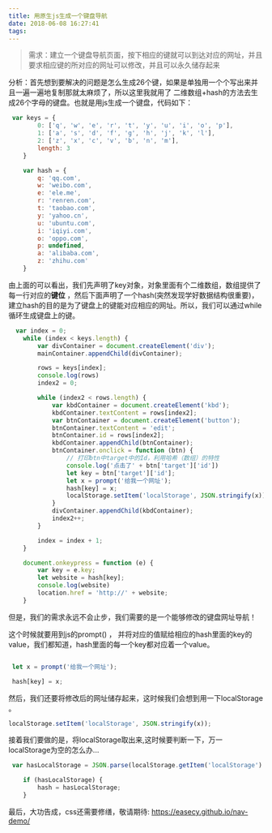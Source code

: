 ```yaml
---
title: 用原生js生成一个键盘导航
date: 2018-06-08 16:27:41
tags:
---
```


> 需求：建立一个键盘导航页面，按下相应的键就可以到达对应的网址，并且要求相应键的所对应的网址可以修改，并且可以永久储存起来

分析：首先想到要解决的问题是怎么生成26个键，如果是单独用一个个<kbd></kbd>写出来并且一遍一遍地复制那就太麻烦了，所以这里我就用了
二维数组+hash的方法去生成26个字母的键盘。也就是用js生成一个键盘，代码如下：

```JavaScript
 var keys = {
        0: ['q', 'w', 'e', 'r', 't', 'y', 'u', 'i', 'o', 'p'],
        1: ['a', 's', 'd', 'f', 'g', 'h', 'j', 'k', 'l'],
        2: ['z', 'x', 'c', 'v', 'b', 'n', 'm'],
        length: 3
    }

    var hash = {
        q: 'qq.com',
        w: 'weibo.com',
        e: 'ele.me',
        r: 'renren.com',
        t: 'taobao.com',
        y: 'yahoo.cn',
        u: 'ubuntu.com',
        i: 'iqiyi.com',
        o: 'oppo.com',
        p: undefined,
        a: 'alibaba.com',
        z: 'zhihu.com'
    }

```

由上面的可以看出，我们先声明了key对象，对象里面有个二维数组，数组提供了每一行对应的**键位** ，然后下面声明了一个hash(突然发现学好数据结构很重要)，建立hash的目的是为了键盘上的键能对应相应的网址。所以，我们可以通过while循环生成键盘上的键。


```javascript
  var index = 0;
    while (index < keys.length) {
        var divContainer = document.createElement('div');
        mainContainer.appendChild(divContainer);

        rows = keys[index];
        console.log(rows)
        index2 = 0;

        while (index2 < rows.length) {
            var kbdContainer = document.createElement('kbd');
            kbdContainer.textContent = rows[index2];
            var btnContainer = document.createElement('button');
            btnContainer.textContent = 'edit';
            btnContainer.id = rows[index2];
            kbdContainer.appendChild(btnContainer);
            btnContainer.onclick = function (btn) {
                // 打印btn中target中的Id，利用哈希（数组）的特性
                console.log('点击了' + btn['target']['id'])
                let key = btn['target']['id'];
                let x = prompt('给我一个网址');
                hash[key] = x;
                localStorage.setItem('localStorage', JSON.stringify(x));
            }
            divContainer.appendChild(kbdContainer);
            index2++;
        }

        index = index + 1;
    }

    document.onkeypress = function (e) {
        var key = e.key;
        let website = hash[key];
        console.log(website)
        location.href = 'http://' + website;
    }

```

但是，我们的需求永远不会止步，我们需要的是一个能够修改的键盘网址导航！

这个时候就要用到js的prompt() ，
并将对应的值赋给相应的hash里面的key的value，我们都知道，hash里面的每一个key都对应着一个value。

```javascript

 let x = prompt('给我一个网址');

 hash[key] = x;

```

然后，我们还要将修改后的网址储存起来，这时候我们会想到用一下localStorage 。

```javascript
localStorage.setItem('localStorage', JSON.stringify(x));
```
接着我们要做的是，将localStorage取出来,这时候要判断一下，万一localStorage为空的怎么办...

```javascript
 var hasLocalStorage = JSON.parse(localStorage.getItem('localStorage') || null)

    if (hasLocalStorage) {
        hash = hasLocalStorage;
    }
```
最后，大功告成，css还需要修缮，敬请期待: https://easecy.github.io/nav-demo/

